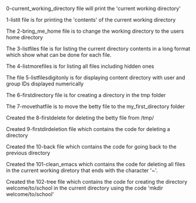0-current_working_directory file will print the 'current working directory'

1-listit file  is for printing the 'contents' of the current working directory

The 2-bring_me_home file is to change the working directory to the users home directory

The 3-listfiles file is for listing the current directory contents in a long format which show what can be done for each file.

The 4-listmorefiles is for listing all files including hidden ones

The file 5-listfilesdigitonly is for displaying content directory with user and group IDs displayed numerically

The 6-firstdirectory file is for creating a directory in the tmp folder

The 7-movethatfile is to move the betty file to the my_first_directory folder

Created the 8-firstdelete for deleting the betty file from /tmp/

Created 9-firstdirdeletion file which contains the code for deleting a directory

Created the 10-back file which contains the code for going back to the previous directory

Created the 101-clean_emacs which contains the code for deleting all files in the current working diretory that ends with the character '~'.

Created the 102-tree file which contains the code for creating the directory welcome/to/school in the current directory using the code 'mkdir welcome/to/school'
